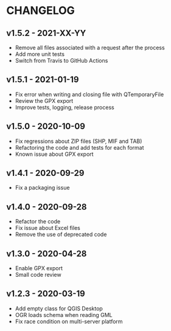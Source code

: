 # CHANGELOG

## v1.5.2 - 2021-XX-YY

* Remove all files associated with a request after the process
* Add more unit tests
* Switch from Travis to GitHub Actions

## v1.5.1 - 2021-01-19

* Fix error when writing and closing file with QTemporaryFile
* Review the GPX export
* Improve tests, logging, release process

## v1.5.0 - 2020-10-09

* Fix regressions about ZIP files (SHP, MIF and TAB)
* Refactoring the code and add tests for each format
* Known issue about GPX export

## v1.4.1 - 2020-09-29

* Fix a packaging issue

## v1.4.0 - 2020-09-28

* Refactor the code
* Fix issue about Excel files
* Remove the use of deprecated code

## v1.3.0 - 2020-04-28

* Enable GPX export
* Small code review

## v1.2.3 - 2020-03-19

* Add empty class for QGIS Desktop
* OGR loads schema when reading GML
* Fix race condition on multi-server platform
